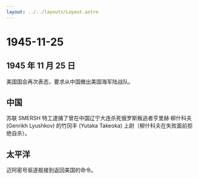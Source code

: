 ```yaml
---
layout: ../../layouts/Layout.astro
---
```


# 1945-11-25

## 1945 年 11 月 25 日

美国国会再次表态，要求从中国撤出美国海军陆战队。

## 中国

苏联 SMERSH 特工逮捕了曾在中国辽宁大连杀死俄罗斯叛逃者亨里赫·柳什科夫
(Genrikh Lyushkov) 的竹冈丰 (Yutaka Takeoka)
上尉（柳什科夫在失败面前拒绝自杀）。

## 太平洋

迈阿密号驱逐舰接到返回美国的命令。